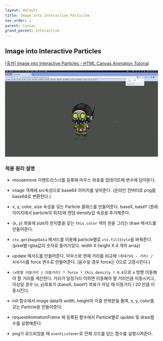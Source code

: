```yaml
---
layout: default
title: Image into Interactive Particles
nav_order: 1
parent: Canvas
grand_parent: Interactive
---
```


## Image into Interactive Particles

[[출처] Image into Interactive Particles - HTML Canvas Animation Tutorial](https://youtu.be/afdHgwn1XCY)

![result](./img/05/01.gif)

### 적용 원리 설명

- mousemove 이벤트리스너를 등록해 마우스 좌표를 업데이트해 변수에 담아둔다.

- image 객체에 src속성으로 base64 이미지를 넣어준다. (온라인 컨버터로 png를 base64로 변환한다.)

- x, y, color, size 속성을 갖는 Particle 클래스를 만들어준다. baseX, baseY (원래 이미지에서 particle의 위치)와 랜덤 density값 속성을 추가해준다.

- (x, y) 좌표에 size의 반지름을 갖는 `this.color` 색의 원을 그리는 draw 메서드를 만들어준다.

- `ctx.getImageData` 메서드를 이용해 particle별로 `ctx.fillStyle`을 바꿔준다. (pixel별 rgba값이 숫자로 들어가있다. width X height X 4 개의 array)

- update 메서드를 만들어준다. 마우스와 현재 거리를 비교해 `(최대거리 - 거리) / 최대거리`를 force 변수로 만들어준다. (음수일 경우 force는 0으로 고정시킨다.)

- `(x방향 이동거리 / 이동거리) * force * this.density * 0.6`으로 x 방향 이동해야 할 거리를 계산한다. 거리가 일정거리 이하면 이동해야 할 거리만큼 이동시키고, 이상일 경우 (x, y)좌표가 (baseX, baseY) 좌표가 아닐 때 이동거리 / 20 만큼 이동시킨다.

- init 함수에서 image data의 width, height의 이중 반복문을 돌며, x, y, color를 갖는 Particle을 만들어준다.

- requestAnimationFrame 에 등록된 함수에서 Particle별로 update 및 draw함수를 실행해준다.

- png가 로드되었을 때 `eventListener`로 전체 코드를 담는 함수를 실행시켜준다.
